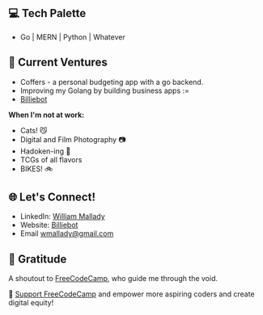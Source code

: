 
## 💻 Tech Palette
- Go | MERN | Python | Whatever

## 🦊 Current Ventures
- Coffers - a personal budgeting app with a go backend. 
- Improving my Golang by building business apps :=
- [Billiebot](https://billiebot.dev)


**When I'm not at work:**
- Cats! 😼
- Digital and Film Photography 📷
- Hadoken-ing 🤜
- TCGs of all flavors
- BIKES! 🚲


## 🌐 Let's Connect!

- LinkedIn: [William Mallady](https://www.linkedin.com/in/william-mallady-45914816a/)
- Website: [Billiebot](https://billiebot.dev)
- Email [wmallady@gmail.com](mailto:wmallady@gmail.com)


## 🌟 Gratitude
A shoutout to [FreeCodeCamp](https://www.freecodecamp.org/), who guide me through the void. 

🚀 [Support FreeCodeCamp](https://www.freecodecamp.org/donate) and empower more aspiring coders and create digital equity!
